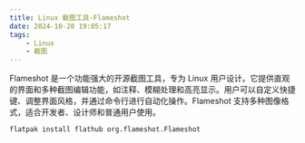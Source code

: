 ```yaml
---
title: Linux 截图工具-Flameshot
date: 2024-10-20 19:05:17
tags:
	- Linux
	- 截图
---
```


Flameshot 是一个功能强大的开源截图工具，专为 Linux 用户设计。它提供直观的界面和多种截图编辑功能，如注释、模糊处理和高亮显示。用户可以自定义快捷键、调整界面风格，并通过命令行进行自动化操作。Flameshot 支持多种图像格式，适合开发者、设计师和普通用户使用。

<!-- more -->

```bash
flatpak install flathub org.flameshot.Flameshot
```
